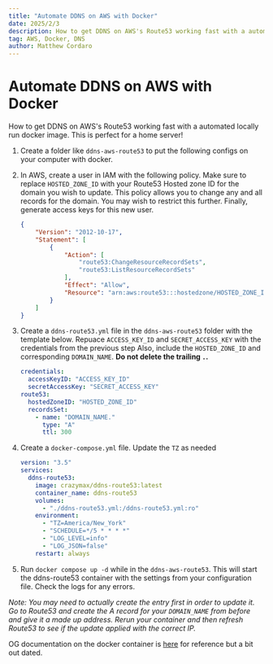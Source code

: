 ```yaml
---
title: "Automate DDNS on AWS with Docker"
date: 2025/2/3
description: How to get DDNS on AWS's Route53 working fast with a automated locally run docker image
tag: AWS, Docker, DNS 
author: Matthew Cordaro
---
```


# Automate DDNS on AWS with Docker

How to get DDNS on AWS's Route53 working fast with a automated locally run docker image.  This is perfect for a home server!

1. Create a folder like `ddns-aws-route53` to put the following configs on your computer with docker.

2. In AWS, create a user in IAM with the following policy.  Make sure to replace `HOSTED_ZONE_ID` with your Route53 Hosted zone ID for the domain you wish to update.  This policy allows you to change any and all records for the domain. You may wish to restrict this further.  Finally, generate access keys for this new user.

   ```json
   {
       "Version": "2012-10-17",
       "Statement": [
           {
               "Action": [
                   "route53:ChangeResourceRecordSets",
                   "route53:ListResourceRecordSets"
               ],
               "Effect": "Allow",
               "Resource": "arn:aws:route53:::hostedzone/HOSTED_ZONE_ID"
           }
       ]
   }
   ```

3. Create a `ddns-route53.yml` file in the `ddns-aws-route53` folder with the template below. Repuace `ACCESS_KEY_ID` and `SECRET_ACCESS_KEY` with the credentials from the previous step  Also, include the `HOSTED_ZONE_ID` and corresponding `DOMAIN_NAME`. **Do not delete the trailing `.`.**

   ```yaml
   credentials:
     accessKeyID: "ACCESS_KEY_ID"
     secretAccessKey: "SECRET_ACCESS_KEY"
   route53:
     hostedZoneID: "HOSTED_ZONE_ID"
     recordsSet:
       - name: "DOMAIN_NAME."
         type: "A"
         ttl: 300
   ```
4. Create a `docker-compose.yml` file.  Update the `TZ` as needed

   ```yaml
   version: "3.5"
   services:
     ddns-route53:
       image: crazymax/ddns-route53:latest
       container_name: ddns-route53
       volumes:
         - "./ddns-route53.yml:/ddns-route53.yml:ro"
       environment:
         - "TZ=America/New_York"
         - "SCHEDULE=*/5 * * * *"
         - "LOG_LEVEL=info"
         - "LOG_JSON=false"
       restart: always
   ```
5. Run `docker compose up -d` while in the `ddns-aws-route53`. This will start the ddns-route53 container with the settings from your configuration file.  Check the logs for any errors.

_Note: You may need to actually create the entry first in order to update it.  Go to Route53 and create the A record for your `DOMAIN_NAME` from before and give it a made up address.  Rerun your container and then refresh Route53 to see if the update applied with the correct IP._


OG documentation on the docker container is [here](https://crazymax.dev/ddns-route53/install/docker/) for reference but a bit out dated.